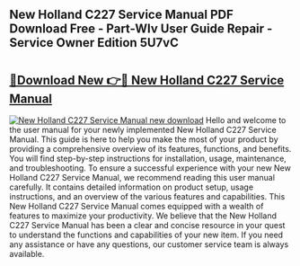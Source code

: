 ## New Holland C227 Service Manual PDF Download Free - Part-WIv User Guide Repair - Service Owner Edition 5U7vC

# <h2><a href="http://bc89451.oget.top/?id=New+Holland+C227+Service+Manual">🔗Download New 👉🔴 New Holland C227 Service Manual</a></h2>

[![New Holland C227 Service Manual new download](https://i.imgur.com/5g1atiW.png)](http://bc89451.oget.top/?id=New+Holland+C227+Service+Manual)
Hello and welcome to the user manual for your newly implemented New Holland C227 Service Manual. This guide is here to help you make the most of your product by providing a comprehensive overview of its features, functions, and benefits. You will find step-by-step instructions for installation, usage, maintenance, and troubleshooting. To ensure a successful experience with your new New Holland C227 Service Manual, we recommend reading this user manual carefully. It contains detailed information on product setup, usage instructions, and an overview of the various features and capabilities. This New Holland C227 Service Manual comes equipped with a wealth of features to maximize your productivity. We believe that the New Holland C227 Service Manual has been a clear and concise resource in your quest to understand the functions and capabilities of your new item. If you need any assistance or have any questions, our customer service team is always available.
